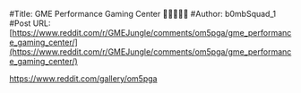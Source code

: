 #Title: GME Performance Gaming Center 🦍💪🚀💎🙌
#Author: b0mbSquad_1
#Post URL: [https://www.reddit.com/r/GMEJungle/comments/om5pga/gme_performance_gaming_center/](https://www.reddit.com/r/GMEJungle/comments/om5pga/gme_performance_gaming_center/)


https://www.reddit.com/gallery/om5pga